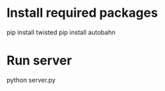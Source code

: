 # Install required packages
pip install twisted
pip install autobahn

# Run server
python server.py
